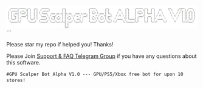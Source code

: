 <img src="Source/GPU_Scalper_Bot_ASCII.png">
```

Please star my repo if helped you! Thanks!

Please Join [Support & FAQ Telegram Group](https://t.me/HwGroupTech) if you have any questions about this software.

```
#GPU Scalper Bot Alpha V1.0 --- GPU/PS5/Xbox free bot for upon 10 stores!
